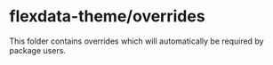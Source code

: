 # flexdata-theme/overrides

This folder contains overrides which will automatically be required by package users.

